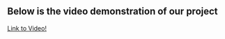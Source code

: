 ## Below is the video demonstration of our project

[Link to Video!](https://drive.google.com/drive/folders/121Q9tVfU4kW9UrW8NkF7pLpV3euM1N4N?usp=sharing)

